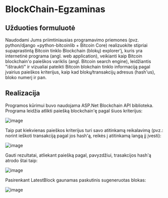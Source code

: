 # BlockChain-Egzaminas

## Užduoties formuluotė
Naudodami Jums priimtiniausias programavimo priemones (pvz. python/django +python-bitcoinlib + Bitcoin Core) realizuokite stipriai supaprastintą Bitcoin tinklo Blockchain (blokų) explorer'į, kuris yra internetinė programa (angl. web application), veikianti kaip Bitcoin blockchain'o paieškos variklis (angl. Bitcoin search engine), leidžiantis "ištraukti" ir vizualiai pateikti Bitcoin blokchain tinklo informaciją pagal įvairius paieškos kriterijus, kaip kad blokų/transakcijų adresus (hash'us), bloko numerį ir pan.

## Realizacija
Programos kūrimui buvo naudojama ASP.Net  Blockchain API biblioteka. Programa leidžia atlikti paiešką blockchain'ę pagal šiuos kriterijus:

![image](https://user-images.githubusercontent.com/12825358/72510338-f14bbb00-3851-11ea-9f38-e508db77b407.png)

Taip pat kiekvienas paieškos kriterijus turi savo atitinkamą reikalavimą (pvz.: norint ieškoti transakciją pagal jos hash'ą, reikės į atitinkamą langą jį įvesti):

![image](https://user-images.githubusercontent.com/12825358/72510835-c9108c00-3852-11ea-93ee-cb3a89d3433d.png)

Gauti rezultatai, atliekant paiešką pagal, pavyzdžiui, trasakcijos hash'ą atrodo štai taip:

![image](https://user-images.githubusercontent.com/12825358/72510576-5dc6ba00-3852-11ea-85dc-d4a530331248.png)

Pasirenkant LatestBlock gaunamas paskutinis sugeneruotas blokas:

![image](https://user-images.githubusercontent.com/12825358/72511408-cbbfb100-3853-11ea-9210-e31851b015a8.png)

